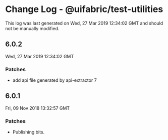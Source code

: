 # Change Log - @uifabric/test-utilities

This log was last generated on Wed, 27 Mar 2019 12:34:02 GMT and should not be manually modified.

## 6.0.2
Wed, 27 Mar 2019 12:34:02 GMT

### Patches

- add api file generated by api-extractor 7

## 6.0.1
Fri, 09 Nov 2018 13:32:57 GMT

### Patches

- Publishing bits.

